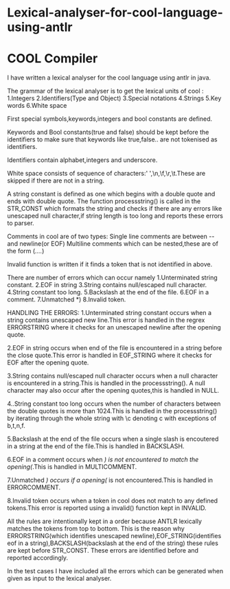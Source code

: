 # Lexical-analyser-for-cool-language-using-antlr
# COOL Compiler #
I have written a lexical analyser for the cool language using antlr in java.

The grammar of the lexical analyser is to get the lexical units of cool :
1.Integers
2.Identifiers(Type and Object)
3.Special notations
4.Strings
5.Key words
6.White space

First special symbols,keywords,integers and bool constants are defined.

Keywords and Bool constants(true and false) should be kept before the identifiers to make sure that keywords like true,false.. are not tokenised as identifiers.

Identifiers contain alphabet,integers and underscore.

White space consists of sequence of characters:' ',\n,\f,\r,\t.These are skipped if there are not in a string.

A string constant is defined as one which begins with a double quote and ends with double quote. The function processstring() is called in the STR_CONST which formats the string and checks if there are any errors like unescaped null character,if string length is too long and reports these errors to parser.

Comments in cool are of two types:
Single line comments are between -- and newline(or EOF)
Multiline comments which can be nested,these are of the form (*....*)

Invalid function is written if it finds a token that is not identified in above.

There are number of errors which can occur namely
1.Unterminated string constant.
2.EOF in string
3.String contains null/escaped null character.
4.String constant too long.
5.Backslash at the end of the file.
6.EOF in a comment.
7.Unmatched *)
8.Invalid token.

HANDLING THE ERRORS:
1.Unterminated string constant occurs when a string contains unescaped new line.This error is handled in the regrex ERRORSTRING where it checks for an unescaped newline after the opening quote.

2.EOF in string occurs when end of the file is encountered in a string before the close quote.This error is handled in EOF_STRING where it checks for EOF after the opening quote.

3.String contains null/escaped null character occurs when a null character is encountered in a string.This is handled in the processstring().
A null character may also occur after the opening quotes,this is handled in NULL.

4..String constant too long occurs when the number of characters between the double quotes is more than 1024.This is handled in the processstring() by iterating through the whole string with \c denoting c with exceptions of b,t,n,f.

5.Backslash at the end of the file occurs when a single slash is encoutered in a string at the end of the file.This is handled in BACKSLASH.

6.EOF in a comment occurs when *) is not encountered to match the opening(*.This is handled in MULTICOMMENT.

7.Unmatched *) occurs if a opening(* is not encountered.This is handled in ERRORCOMMENT.

8.Invalid token occurs when a token in cool does not match to any defined tokens.This error is reported using a invalid() function kept in INVALID.

All the rules are intentionally kept in a order because ANTLR lexically matches the tokens from top to bottom.
This is the reason why ERRORSTRING(which identifies unescaped newline),EOF_STRING(identifies eof in a string),BACKSLASH(backslash at the end of the string) these rules are kept before STR_CONST.
These errors are identified before and reported accordingly.
  
In the test cases I have included all the errors which can be generated when given as input to the lexical analyser.
